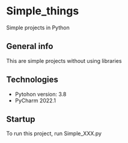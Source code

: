 # Simple_things
Simple projects in Python 

## General info
This are simple projects without using libraries

## Technologies
* Pytohon version: 3.8
* PyCharm 2022.1

## Startup
To run this project, run Simple_XXX.py
